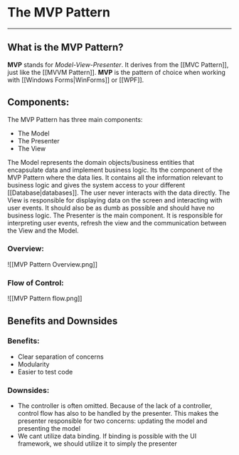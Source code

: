 # The MVP Pattern
---

## What is the MVP Pattern?

**MVP** stands for *Model-View-Presenter*. It derives from the [[MVC Pattern]], just like the [[MVVM Pattern]]. **MVP** is the pattern of choice when working with [[Windows Forms|WinForms]] or [[WPF]].


## Components:

The MVP Pattern has three main components:
- The Model
- The Presenter
- The View

The Model represents the domain objects/business entities that encapsulate data and implement business logic. Its the component of the MVP Pattern where the data lies. It contains all the information relevant to business logic and gives the system access to your different [[Database|databases]]. The user never interacts with the data directly.
The View is responsible for displaying data on the screen and interacting with user events. It should also be as dumb as possible and should have no business logic. 
The Presenter is the main component. It is responsible for interpreting user events, refresh the view and the communication between the View and the Model. 

### Overview: 
![[MVP Pattern Overview.png]]

### Flow of Control:
![[MVP Pattern flow.png]]



## Benefits and Downsides

### Benefits:
- Clear separation of concerns
- Modularity
- Easier to test code

### Downsides:
- The controller is often omitted. Because of the lack of a controller, control flow has also to be handled by the presenter. This makes the presenter responsible for two concerns: updating the model and presenting the model
- We cant utilize data binding. If binding is possible with the UI framework, we should utilize it to simply the presenter